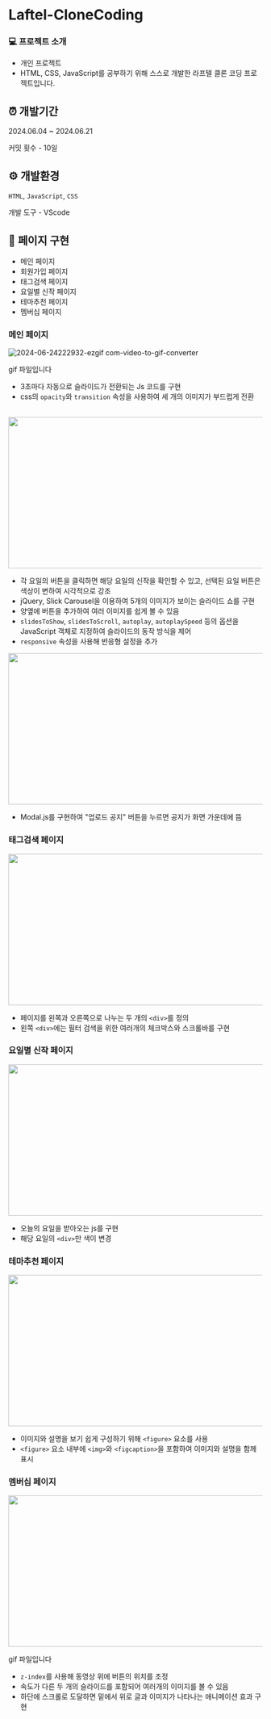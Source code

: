 # Laftel-CloneCoding
### 💻 프로젝트 소개

- 개인 프로젝트
- HTML, CSS, JavaScript를 공부하기 위해 스스로 개발한 라프텔 클론 코딩 프로젝트입니다.

## ⏰ 개발기간

2024.06.04 ~ 2024.06.21

커밋 횟수 - 10일

## ⚙️ 개발환경

`HTML`, `JavaScript`, `CSS`

개발 도구 - VScode

## 📄 페이지 구현
- 메인 페이지
- 회원가입 페이지
- 태그검색 페이지
- 요일별 신작 페이지
- 테마추천 페이지
- 멤버십 페이지



### 메인 페이지

![2024-06-24222932-ezgif com-video-to-gif-converter](https://github.com/dongju2ee/Laftel_CloneCoding/assets/171718522/52a98d88-4778-4971-8436-d67d7a5525c9)

gif 파일입니다
- 3초마다 자동으로 슬라이드가 전환되는 Js 코드를 구현
- css의 `opacity`와 `transition` 속성을 사용하여 세 개의 이미지가 부드럽게 전환
<br/><br/>

<!-- ![스크린샷 2024-06-25 164043](https://github.com/dongju2ee/Laftel_CloneCoding/assets/171718522/46791c51-ffc6-45d2-af8a-83606466b3b3) -->
<img src="https://github.com/dongju2ee/Laftel_CloneCoding/assets/171718522/46791c51-ffc6-45d2-af8a-83606466b3b3" width="600" height="300"/>

- 각 요일의 버튼을 클릭하면 해당 요일의 신작을 확인할 수 있고, 선택된 요일 버튼은 색상이 변하여 시각적으로 강조
-  jQuery, Slick Carousel을 이용하여 5개의 이미지가 보이는 슬라이드 쇼를 구현
- 양옆에 버튼을 추가하여 여러 이미지를 쉽게 볼 수 있음
- `slidesToShow`, `slidesToScroll`, `autoplay`, `autoplaySpeed` 등의 옵션을 JavaScript 객체로 지정하여 슬라이드의 동작 방식을 제어
- `responsive` 속성을 사용해 반응형 설정을 추가

<img src="https://github.com/dongju2ee/Laftel_CloneCoding/assets/171718522/a5696f14-0a85-45d3-ae65-953db0d64427" width="600" height="300"/>

- Modal.js를 구현하여 "업로드 공지" 버튼을 누르면 공지가 화면 가운데에 뜸



### 태그검색 페이지
<!-- ![스크린샷 2024-06-25 164412](https://github.com/dongju2ee/Laftel_CloneCoding/assets/171718522/e814df07-04ca-4d37-bac8-5b7f1a85cb03) -->
<img src="https://github.com/dongju2ee/Laftel_CloneCoding/assets/171718522/e814df07-04ca-4d37-bac8-5b7f1a85cb03" width="600" height="300"/>

- 페이지를 왼쪽과 오른쪽으로 나누는 두 개의 `<div>`를 정의
- 왼쪽 `<div>`에는 필터 검색을 위한 여러개의 체크박스와 스크롤바를 구현



### 요일별 신작 페이지
<!-- ![스크린샷 2024-06-25 164513](https://github.com/dongju2ee/Laftel_CloneCoding/assets/171718522/d92133c9-4034-4f82-bbd0-4ed4e3b5bc54) -->
<img src="https://github.com/dongju2ee/Laftel_CloneCoding/assets/171718522/d92133c9-4034-4f82-bbd0-4ed4e3b5bc54" width="600" height="300"/>

- 오늘의 요일을 받아오는 js를 구현
- 해당 요일의 `<div>`만 색이 변경



### 테마추천 페이지
<!-- ![스크린샷 2024-06-25 164556](https://github.com/dongju2ee/Laftel_CloneCoding/assets/171718522/7427839b-c87d-41d8-a45d-72602fcdc384) -->
<img src="https://github.com/dongju2ee/Laftel_CloneCoding/assets/171718522/7427839b-c87d-41d8-a45d-72602fcdc384" width="600" height="300"/>

- 이미지와 설명을 보기 쉽게 구성하기 위해 `<figure>` 요소를 사용
- `<figure>` 요소 내부에 `<img>`와 `<figcaption>`을 포함하여 이미지와 설명을 함께 표시



### 멤버십 페이지
<!-- ![2024-06-25182901-ezgif com-video-to-gif-converter](https://github.com/dongju2ee/Laftel_CloneCoding/assets/171718522/5c4373af-b539-428a-83e1-a5e684f4ec61) -->
<img src="https://github.com/dongju2ee/Laftel_CloneCoding/assets/171718522/5c4373af-b539-428a-83e1-a5e684f4ec61" width="600" height="300"/>

gif 파일입니다
- `z-index`를 사용해 동영상 위에 버튼의 위치를 조정
- 속도가 다른 두 개의 슬라이드를 포함되어 여러개의 이미지를 볼 수 있음   
- 하단에 스크롤로 도달하면 밑에서 위로 글과 이미지가 나타나는 애니메이션 효과 구현
